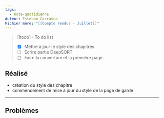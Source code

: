 ```yaml
---
tags:
  - note-quotidienne
Auteur: Esteban Carrasco
Fichier mère: "[[Compte rendus - Juillet]]"
---
```


> [!todo]+ To do list
> - [x] Mettre à jour le style des chapitres
> - [ ] Ecrire partie DeepSORT
> - [ ] Faire la couverture et la première page


## Réalisé
- création du style des chapitre
- commencement de mise à jour du style de la page de garde

---
## Problèmes

